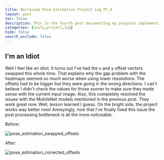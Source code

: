 ```yaml
---
title: Barracuda Pose Estimation Project Log Pt.4
layout: post
toc: false
description: This is the fourth post documenting my progress implementing pose estimation using the Barracuda inference library in Unity.
categories: [unity,project,log]
hide: false
search_exclude: false
---
```


## I'm an Idiot

Well I feel like an idiot. It turns out I've had the x and y offset vectors swapped this whole time. That explains why the gap problem with the heatmaps seemed so much worse when using lower resolutions. The offsets had to be bigger but they were going in the wrong directions. I can't believe I didn't check the values for those sooner to make sure they made sense with the current input image. Also, this completely resolved the issues with the MobileNet models mentioned in the previous post. They work great now. Well, lesson learned I guess. On the bright side, the project works way better now! Annoyingly, now that I've finally fixed this issue the post processing bottleneck is all the more noticeable.



Before:

![pose_estimation_swapped_offsets](\images\pose_estimation_swapped_offsets.gif)

After:

![pose_estimation_corrected_offsets](\images\pose_estimation_corrected_offsets.gif)
